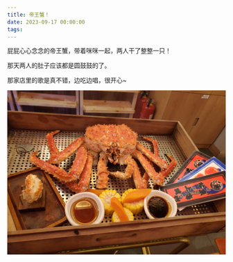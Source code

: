 ```yaml
---
title: 帝王蟹！
date: 2023-09-17 00:00:00
tags:
---
```


屁屁心心念念的帝王蟹，带着咪咪一起，两人干了整整一只！

那天两人的肚子应该都是圆鼓鼓的了。

那家店里的歌是真不错，边吃边唱，很开心~

![](/images/crab-min.jpg)